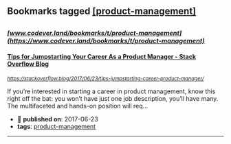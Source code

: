 ## Bookmarks tagged [[product-management]](https://www.codever.land/search?q=[product-management])

_<sup><sup>[www.codever.land/bookmarks/t/product-management](https://www.codever.land/bookmarks/t/product-management)</sup></sup>_
---
#### [Tips for Jumpstarting Your Career As a Product Manager - Stack Overflow Blog](https://stackoverflow.blog/2017/06/23/tips-jumpstarting-career-product-manager/)
_<sup>https://stackoverflow.blog/2017/06/23/tips-jumpstarting-career-product-manager/</sup>_

If you’re interested in starting a career in product management, know this right off the bat: you won’t have just one job description, you’ll have many. The multifaceted and hands-on position will req...
* :calendar: **published on**: 2017-06-23
* **tags**: [product-management](../tagged/product-management.md)
---
